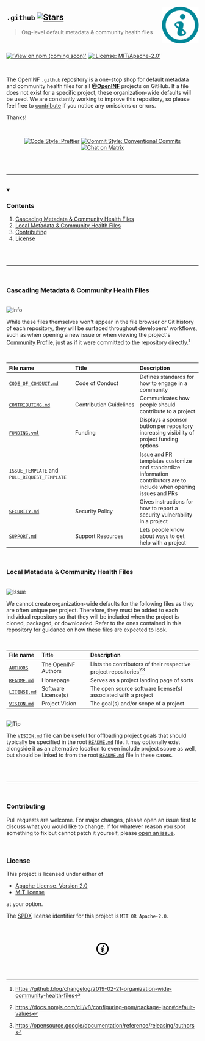 <!-- markdownlint-disable-next-line line-length -->
<a href="##"><img src="https://raw.githubusercontent.com/OpenINF/openinf.github.io/live/assets/img/svg/logogram-color.svg?sanitize=true" alt="OpenINF logo" title="OpenINF" align="right" height="96" width="96" /></a>

<div align="left">

## `.github` [![Stars][stargazers-badge--shields]][stargazers-badge-url]

> Org-level default metadata & community health files

<br />

[!['View on npm (coming soon)'][npm-badge--shields]][npm-badge-url]
[!['License: MIT/Apache-2.0'][license-badge--shields]][license-badge-url]

</div>

<br />

The OpenINF `.github` repository is a one-stop shop for default metadata and
community health files for all [**@OpenINF**][] projects on GitHub. If a file
does not exist for a specific project, these organization-wide defaults will be
used. We are constantly working to improve this repository, so please feel free
to [contribute](#contributing) if you notice any omissions or errors.

Thanks!

<br />

<div align="center">

[![Code Style: Prettier][prettier-badge]][prettier-url]
[![Commit Style: Conventional Commits][conventional-commits-badge]][conventional-commits-url]
[![Chat on Matrix][matrix-badge--shields]][matrix-url]

</div>

<br /><br />

---

<br />

<details open>
<summary>

### Contents

</summary>

1. [Cascading Metadata &amp; Community Health Files](#cascading-metadata-community-health-files)
1. [Local Metadata &amp; Community Health Files](#local-metadata-community-health-files)
1. [Contributing](#contributing)
1. [License](#license)

</details>

<br /><br />

---

<br />

<section id="cascading-metadata-community-health-files">

<a name="cascading-metadata-community-health-files">

### Cascading&nbsp;Metadata&nbsp;&amp; Community&nbsp;Health&nbsp;Files

</a>

<br />

<picture>
  <source media="(prefers-color-scheme: light)" srcset="https://raw.githubusercontent.com/OpenINF/GitHub-Markdown/HEAD/blockquotes/badge/light-theme/info.svg">
  <img alt="Info" src="https://raw.githubusercontent.com/OpenINF/GitHub-Markdown/HEAD/blockquotes/badge/dark-theme/info.svg">
</picture><br>

While these files themselves won't appear in the file browser or Git history of
each repository, they will be surfaced throughout developers' workflows, such as
when opening a new issue or when viewing the project's [Community Profile][],
just as if it were committed to the repository directly.[^1]

<br /><div align="center">

| File name                                    | Title                        | Description                                                                                                          |
| :------------------------------------------- | :--------------------------- | :------------------------------------------------------------------------------------------------------------------- |
| [`CODE_OF_CONDUCT.md`][]                     | Code&nbsp;of&nbsp;Conduct    | Defines standards for how to engage in a community                                                                   |
| [`CONTRIBUTING.md`][]                        | Contribution&nbsp;Guidelines | Communicates how people should contribute to a project                                                               |
| [`FUNDING.yml`][]                            | Funding                      | Displays a sponsor button per repository increasing visibility of project funding options                            |
| `ISSUE_TEMPLATE` and `PULL_REQUEST_TEMPLATE` |                              | Issue and PR templates customize and standardize information contributors are to include when opening issues and PRs |
| [`SECURITY.md`][]                            | Security&nbsp;Policy         | Gives instructions for how to report a security vulnerability in a project                                           |
| [`SUPPORT.md`][]                             | Support&nbsp;Resources       | Lets people know about ways to get help with a project                                                               |

</div></section>

<br />

<section id="local-metadata-community-health-files">

<a name="local-metadata-community-health-files">

### Local&nbsp;Metadata&nbsp;&amp; Community&nbsp;Health&nbsp;Files

</a>

<br />

<picture>
  <source media="(prefers-color-scheme: light)" srcset="https://raw.githubusercontent.com/OpenINF/GitHub-Markdown/HEAD/blockquotes/badge/light-theme/issue.svg">
  <img alt="Issue" src="https://raw.githubusercontent.com/OpenINF/GitHub-Markdown/HEAD/blockquotes/badge/dark-theme/issue.svg">
</picture><br>

We cannot create organization-wide defaults for the following files as they are
often unique per project. Therefore, they must be added to each individual
repository so that they will be included when the project is cloned, packaged,
or downloaded. Refer to the ones contained in this repository for guidance on
how these files are expected to look.

<br /><div align="center">

| File name        | Title               | Description                                                              |
| :--------------- | :------------------ | :----------------------------------------------------------------------- |
| [`AUTHORS`][]    | The OpenINF Authors | Lists the contributors of their respective project repositories[^2][^3]  |
| [`README.md`][]  | Homepage            | Serves as a project landing page of sorts                                |
| [`LICENSE.md`][] | Software License(s) | The open source software license(s) associated with a project            |
| [`VISION.md`][]  | Project Vision      | The goal(s) and/or scope of a project                                    |

</div><br />

<picture>
  <source media="(prefers-color-scheme: light)" srcset="https://raw.githubusercontent.com/OpenINF/GitHub-Markdown/HEAD/blockquotes/badge/light-theme/tip.svg">
  <img alt="Tip" src="https://raw.githubusercontent.com/OpenINF/GitHub-Markdown/HEAD/blockquotes/badge/dark-theme/tip.svg">
</picture><br>

The [`VISION.md`][] file can be useful for offloading project goals that should
typically be specified in the root [`README.md`][] file. It may optionally exist
alongside it as an alternative location to even include project scope as well,
but should be linked to from the root [`README.md`][] file in these cases.

</section>

<br /><br />

---

<br />

### Contributing

Pull requests are welcome. For major changes, please open an issue first to
discuss what you would like to change. If for whatever reason you spot something
to fix but cannot patch it yourself, please [open an issue][].

<br />

### License

This project is licensed under either of

- [Apache License, Version 2.0](https://www.apache.org/licenses/LICENSE-2.0)
- [MIT license](https://opensource.org/licenses/MIT)

at your option.

The [SPDX](https://spdx.dev) license identifier for this project is
`MIT OR Apache-2.0`.

<br /><br />

<div align="center">

<a title="The OpenINF website" href="https://open.inf.is" rel="author">
  <!-- markdownlint-disable-next-line line-length -->
  <img alt="The OpenINF logo" height="32px" width="32px" src="https://raw.githubusercontent.com/openinf/openinf.github.io/live/assets/img/svg/logo.svg?sanitize=true" />
</a>

</div>

<br /><br />

<!-- BEGIN LINK DEFINITIONS -->

[^1]:
    <https://github.blog/changelog/2019-02-21-organization-wide-community-health-files>

[^2]:
    <https://docs.npmjs.com/cli/v8/configuring-npm/package-json#default-values>

[^3]:
    <https://opensource.google/documentation/reference/releasing/authors>

[`AUTHORS`]:
  https://github.com/OpenINF/.github/blob/HEAD/AUTHORS
  'List of people who have contributed code to this project'
[`CODE_OF_CONDUCT.md`]:
  https://github.com/OpenINF/.github/blob/HEAD/CODE_OF_CONDUCT.md
  'Standards for how to engage with the project community'
[`CONTRIBUTING.md`]:
  https://github.com/OpenINF/.github/blob/HEAD/CONTRIBUTING.md
  'Contribution guidelines for this project'
[`FUNDING.yml`]:
  https://github.com/OpenINF/.github/blob/HEAD/.github/FUNDING.yml
  'How to financially support maintenance/development of @OpenINF projects'
[`LICENSE.md`]:
  https://github.com/OpenINF/.github/blob/HEAD/LICENSE.md
  'The open source software license(s) associated with this project'
[`README.md`]:
  https://github.com/OpenINF/.github/blob/HEAD/README.md
  'The landing/home page of this project'
[`SECURITY.md`]:
  https://github.com/OpenINF/.github/blob/HEAD/SECURITY.md
  'Instructions on how to report security vulnerabilities for this project'
[`SUPPORT.md`]:
  https://github.com/OpenINF/.github/blob/HEAD/SUPPORT.md
  'Where to get help on this project'
[`VISION.md`]:
  https://github.com/OpenINF/.github/blob/HEAD/VISION.md
  'What the goal(s) and/or scope are of this project'
[**@OpenINF**]: https://github.com/OpenINF
[Community Profile]: https://github.com/OpenINF/.github/community
[conventional-commits-badge]:
  https://img.shields.io/badge/commit%20style-Conventional-%23fa6673?logoColor=white&logo=data:image/svg+xml;base64,PHN2ZyB4bWxucz0iaHR0cDovL3d3dy53My5vcmcvMjAwMC9zdmciIHZpZXdCb3g9IjAgMCAzMCAzMCI+PHBhdGggc3R5bGU9ImZpbGw6ICNGRkYiIGQ9Ik0xNSwyQTEzLDEzLDAsMSwxLDIsMTUsMTMsMTMsMCwwLDEsMTUsMm0wLTJBMTUsMTUsMCwxLDAsMzAsMTUsMTUsMTUsMCwwLDAsMTUsMFoiLz48L3N2Zz4K
  'Commit Style: Conventional Commits'
[conventional-commits-url]:
  https://www.conventionalcommits.org
  'Commit Style: Conventional Commits'
[license-badge--shields]:
  https://img.shields.io/badge/license-MIT%2FApache--2.0-blue.svg?logo=github
  'License: MIT/Apache 2.0'
[license-badge-url]: #license 'License: MIT/Apache 2.0'
[matrix-badge--shields]:
  https://img.shields.io/badge/matrix-join%20chat-%2346BC99?logo=matrix
  'Chat on Matrix'
[matrix-url]:
  https://matrix.to/#/#openinf-space:matrix.org
  "You're invited to talk on Matrix"
[npm-badge--shields]:
  https://img.shields.io/badge/packages-6-2a2a2a.svg?logo=npm
  'View our packages on npm'
[npm-badge-url]:
  https://www.npmjs.com/org/openinf
  "View all of OpenINF's packages published to the npm registry"
[open an issue]: https://github.com/OpenINF/.github/issues
[prettier-badge]:
  https://img.shields.io/badge/code_style-Prettier-ff69b4.svg?logo=prettier
  'Code Style: Prettier'
[prettier-url]: https://prettier.io/playground 'Code Style: Prettier'
[stargazers-badge-url]:
  https://github.com/OpenINF/.github/stargazers
  'Stargazers'
[stargazers-badge--shields]:
  https://img.shields.io/github/stars/OpenINF/.github.svg?style=social&maxAge=3600&label=Star
  'Stargazers'

<!-- END LINK DEFINITIONS -->
